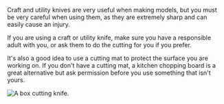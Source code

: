 Craft and utility knives are very useful when making models, but you must be very careful when using them, as they are extremely sharp and can easily cause an injury. 

If you are using a craft or utility knife, make sure you have a responsible adult with you, or ask them to do the cutting for you if you prefer. 

It's also a good idea to use a cutting mat to protect the surface you are working on. If you don't have a cutting mat, a kitchen chopping board is a great alternative but ask permission before you use something that isn't yours.

![A box cutting knife.](https://upload.wikimedia.org/wikipedia/commons/c/cf/Box-cutter.jpg)
